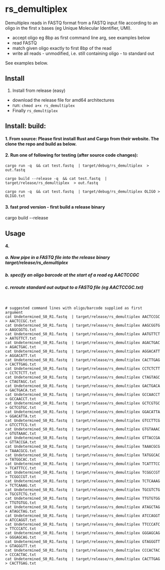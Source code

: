 # rs_demultiplex

Demultiplex reads in FASTQ format from a FASTQ input file according to an oligo in the first x bases (eg Unique Molecular Identifier, UMI).

 - accept oligo eg 8bp as first command line arg, see examples below
 - read FASTQ
 - match given oligo exactly to first 8bp of the read 
 - write all reads - unmodified, i.e. still containing oligo - to standard out

See examples below.

## Install

1. Install from release (easy)
 - download the release file for amd64 architectures
 - run: `chmod a+x rs_demultiplex`
 - Finally `rs_demultiplex`



## Install: build: 

#### 1. From source: Please first install Rust and Cargo from their website. The clone the repo and build as below.

#### 2. Run one of following for testing (after source code changes):

```
cargo run -q  && cat test.fastq  | target/debug/rs_demultiplex  > out.fastq

cargo build --release -q  && cat test.fastq  | target/release/rs_demultiplex  > out.fastq

cargo run -q  && cat test.fastq  | target/debug/rs_demultiplex OLIGO > OLIGO.txt
```

#### 3. fast prod version - first build a release binary
cargo build --release


## Usage


#### 4. 
##### a. Now pipe in a FASTQ file into the release binary target/release/rs_demultiplex
##### b. specify an oligo barcode at the start of a read eg AACTCCGC  
##### c. reroute standard out output to a FASTQ file (eg AACTCCGC.txt)

```


# suggested command lines with oligo/barcode supplied as first argument
cat Undetermined_S0_R1.fastq  | target/release/rs_demultiplex AACTCCGC > AACTCCGC.txt
cat Undetermined_S0_R1.fastq  | target/release/rs_demultiplex AAGCGGTG > AAGCGGTG.txt
cat Undetermined_S0_R1.fastq  | target/release/rs_demultiplex AATGTTCT > AATGTTCT.txt
cat Undetermined_S0_R1.fastq  | target/release/rs_demultiplex AGACTGAC > AGACTGAC.txt
cat Undetermined_S0_R1.fastq  | target/release/rs_demultiplex AGGACATT > AGGACATT.txt
cat Undetermined_S0_R1.fastq  | target/release/rs_demultiplex CACTTGAG > CACTTGAG.txt
cat Undetermined_S0_R1.fastq  | target/release/rs_demultiplex CCTCTCTT > CCTCTCTT.txt
cat Undetermined_S0_R1.fastq  | target/release/rs_demultiplex CTAGTAGC > CTAGTAGC.txt
cat Undetermined_S0_R1.fastq  | target/release/rs_demultiplex GACTGACA > GACTGACA.txt
cat Undetermined_S0_R1.fastq  | target/release/rs_demultiplex GCCAACCT > GCCAACCT.txt
cat Undetermined_S0_R1.fastq  | target/release/rs_demultiplex GCTCGTGC > GCTCGTGC.txt
cat Undetermined_S0_R1.fastq  | target/release/rs_demultiplex GGACATTA > GGACATTA.txt
cat Undetermined_S0_R1.fastq  | target/release/rs_demultiplex GTCCTTCG > GTCCTTCG.txt
cat Undetermined_S0_R1.fastq  | target/release/rs_demultiplex GTGTAAAC > GTGTAAAC.txt
cat Undetermined_S0_R1.fastq  | target/release/rs_demultiplex GTTACCGA > GTTACCGA.txt
cat Undetermined_S0_R1.fastq  | target/release/rs_demultiplex TAAACGCG > TAAACGCG.txt
cat Undetermined_S0_R1.fastq  | target/release/rs_demultiplex TATGGCAC > TATGGCAC.txt
cat Undetermined_S0_R1.fastq  | target/release/rs_demultiplex TCATTTCC > TCATTTCC.txt
cat Undetermined_S0_R1.fastq  | target/release/rs_demultiplex TCGGCCGT > TCGGCCGT.txt
cat Undetermined_S0_R1.fastq  | target/release/rs_demultiplex TCTCAAAG > TCTCAAAG.txt
cat Undetermined_S0_R1.fastq  | target/release/rs_demultiplex TGCGTCTG > TGCGTCTG.txt
cat Undetermined_S0_R1.fastq  | target/release/rs_demultiplex TTGTGTGG > TTGTGTGG.txt
cat Undetermined_S0_R1.fastq  | target/release/rs_demultiplex ATAGCTAG > ATAGCTAG.txt
cat Undetermined_S0_R1.fastq  | target/release/rs_demultiplex ATCCAGGT > ATCCAGGT.txt
cat Undetermined_S0_R1.fastq  | target/release/rs_demultiplex TTCCCATC > TTCCCATC.txt
cat Undetermined_S0_R1.fastq  | target/release/rs_demultiplex GGGAGCAG > GGGAGCAG.txt
cat Undetermined_S0_R1.fastq  | target/release/rs_demultiplex GTAGGGTT > GTAGGGTT.txt
cat Undetermined_S0_R1.fastq  | target/release/rs_demultiplex CCCACTAC > CCCACTAC.txt
cat Undetermined_S0_R1.fastq  | target/release/rs_demultiplex CACTTGAG > CACTTGAG.txt

```
